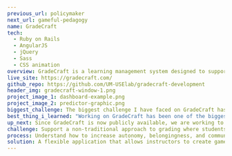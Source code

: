 ```yaml
---
previous_url: policymaker
next_url: gameful-pedagogy
name: GradeCraft
tech: 
  - Ruby on Rails
  - AngularJS
  - jQuery
  - Sass
  - CSS animation
overview: GradeCraft is a learning management system designed to support gameful courses that is being developed at the University of Michigan.
live_site: https://gradecraft.com/
github_repo: https://github.com/UM-USElab/gradecraft-development
header_img: gradecraft-window-1.png
project_image_1: dashboard-example.png
project_image_2: predictor-graphic.png
biggest_challenge: The biggest challenge I have faced on GradeCraft has been working on a project of this size. The codebase has been in development for nearly five years and is the collective effort of many different developers. As the lead front-end developer on the project, I am responsible for the user experience and accessibility of the app, and am constantly trying to think of new ways to streamline styles and components for ease of maintenance by the rest of my team.
best_thing_i_learned: "Working on GradeCraft has been one of the biggest learning experiences of my career so far. The tech stack alone lent itself to gaining exposure to a multitude of languages (Ruby on Rails, Angular, jQuery, Haml) and working in a team taught me a lot about Git and how to most efficiently contribute to large codebase. Some of my largest contributions to this project include: dashboards for students and instructors, refactored analytics with plotly.js, mobile menus, more extensible sass architecture and style guidelines, accessibility and responsive design updates, and user experience updates based on many rounds of user testing."
up_next: Since GradeCraft is now publicly available, we are working to eliminate any user experience confusion as well as streamline the onboarding process for new instructors and students as we receive feedback from a much larger user community.
challenge: Support a non-traditional approach to grading where students start from 0 and build their grade up by earning positive points with each assignment.
process: Understand how to increase autonomy, belongingness, and community in the classroom and create an interface that allows instructors to build courses that accomplish this.
solution: A flexible application that allows instructors to create gameful experiences for their students while keeping assignments and grades organized and easy to track.
---
```


<project-page />
